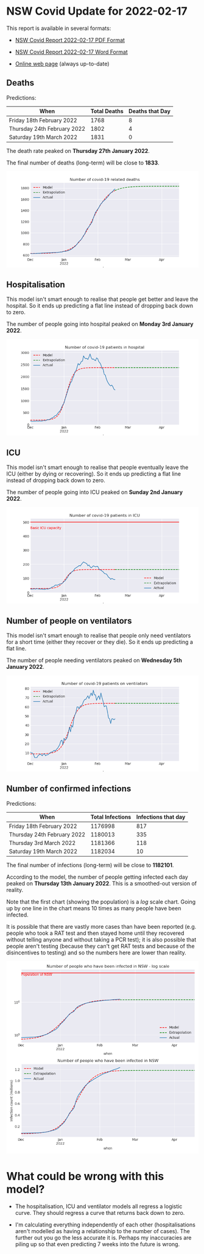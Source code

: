 # NSW Covid Update for 2022-02-17

This report is available in several formats:

- [NSW Covid Report 2022-02-17 PDF Format](https://github.com/solresol/yet-another-pandemic-prediction/raw/main/output/2022-02-17/nsw-covid-report-2022-02-17.pdf)

- [NSW Covid Report 2022-02-17 Word Format](https://github.com/solresol/yet-another-pandemic-prediction/raw/main/output/2022-02-17/nsw-covid-report-2022-02-17.docx)

- [Online web page](https://github.com/solresol/yet-another-pandemic-prediction/tree/main/output/README.md) (always up-to-date)

## Deaths

Predictions:

| When | Total Deaths | Deaths that Day |
| ---- | ------------ | --------------- |
| Friday 18th February 2022 | 1768 | 8 |
| Thursday 24th February 2022 | 1802 | 4 |
| Saturday 19th March 2022 | 1831 | 0 |

The death rate peaked on **Thursday 27th January 2022**.

The final number of deaths (long-term) will
be close to **1833**.

![](2022-02-17/deaths.png)



## Hospitalisation

This model isn't smart enough to realise that people get better and leave the hospital.
So it ends up predicting a flat line instead of dropping back down to zero.

The number of people going into hospital peaked on **Monday 3rd January 2022**.

![](2022-02-17/hospitalisation.png)

## ICU

This model isn't smart enough to realise that people eventually leave the ICU
(either by dying or recovering).
So it ends up predicting a flat line instead of dropping back down to zero.

The number of people going into ICU peaked on **Sunday 2nd January 2022**.

![](2022-02-17/icu.png)

## Number of people on ventilators

This model isn't smart enough to realise that people only need ventilators for
a short time (either they recover or they die). So it ends up predicting a flat line.

The number of people needing ventilators peaked on **Wednesday 5th January 2022**.

![](2022-02-17/ventilators.png)

## Number of confirmed infections

Predictions:

| When | Total Infections | Infections that day |
| ---- | ------------ | --------------- |
| Friday 18th February 2022 | 1176998 | 817 |
| Thursday 24th February 2022 | 1180013 | 335 |
| Thursday 3rd March 2022 | 1181366 | 118 |
| Saturday 19th March 2022 | 1182034 | 10 |

The final number of infections (long-term) will
be close to **1182101**.


According to the model, the number of people getting infected each day peaked on **Thursday 13th January 2022**. This is a smoothed-out version of reality.

Note that the first chart (showing the population) is a *log* scale chart. Going up by one line in the chart means 10 times as many people have been infected. 

It is possible that there are vastly more cases than have been
reported (e.g. people who took a RAT test and then stayed home until
they recovered without telling anyone and without taking a PCR test);
it is also possible that people aren't testing (because they can't get
RAT tests and because of the disincentives to testing) and so the
numbers here are lower than reality.


![](2022-02-17/infection.png)



# What could be wrong with this model?

- The hospitalisation, ICU and ventilator models all regress a logistic curve. They
should regress a curve that returns back down to zero.

- I'm calculating everything independently of each other (hospitalisations aren't modelled as having a relationship to the number of cases). The further out you go the less accurate it is. Perhaps my inaccuracies are piling up so that even predicting 7 weeks into the future is wrong.

